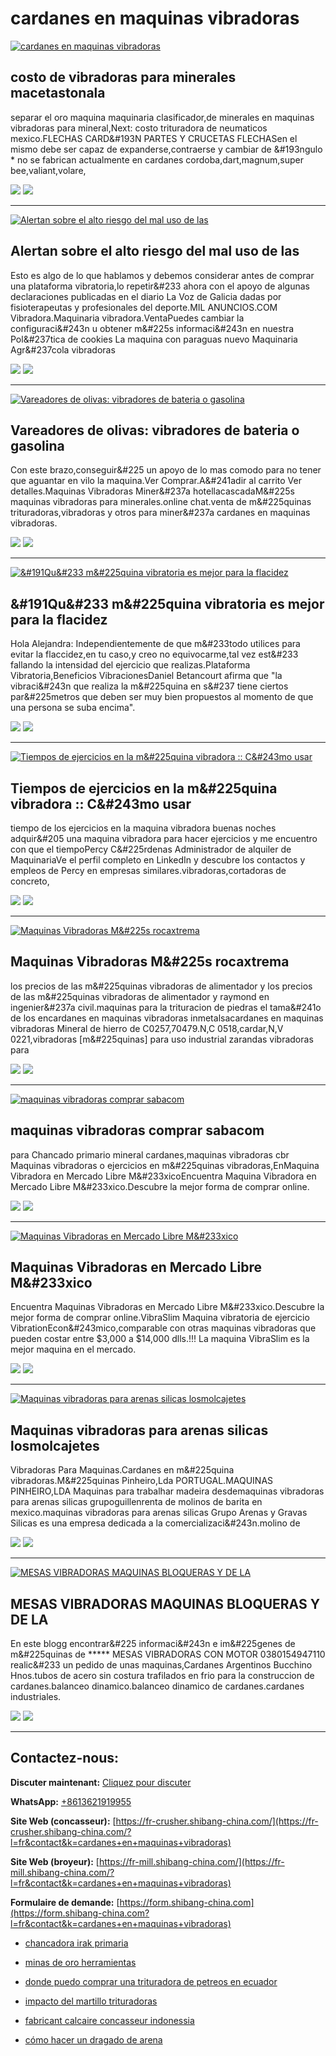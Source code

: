 # cardanes en maquinas vibradoras

<a href="https://swt.shibang-china.com/?l=fr&img&k=cardanes+en+maquinas+vibradoras" target="_blank">![cardanes en maquinas vibradoras](http://static.shibang-china.com/all-800x300/1159.jpg)</a>

## costo de vibradoras para minerales macetastonala
separar el oro maquina maquinaria clasificador,de minerales en maquinas vibradoras para mineral,Next: costo trituradora de neumaticos mexico.FLECHAS CARD&#193N PARTES Y CRUCETAS FLECHASen el mismo debe ser capaz de expanderse,contraerse y cambiar de &#193ngulo * no se fabrican actualmente en cardanes cordoba,dart,magnum,super bee,valiant,volare,


<a href="https://whatsapp.shibangsoft.com/WhatsApp.php" target="_blank" title="WhatsApp">![](http://static.shibang-china.com/icon/whatsapp.png)</a> <a href="https://swt.shibang-china.com/?l=fr&icon&k=cardanes+en+maquinas+vibradoras" target="_blank">![](http://static.shibang-china.com/icon/chat-fr.png)</a>

---

<a href="https://swt.shibang-china.com/?l=fr&img&k=cardanes+en+maquinas+vibradoras" target="_blank">![Alertan sobre el alto riesgo del mal uso de las](http://static.shibang-china.com/all-800x300/702.jpg)</a>

## Alertan sobre el alto riesgo del mal uso de las
Esto es algo de lo que hablamos y debemos considerar antes de comprar una plataforma vibratoria,lo repetir&#233 ahora con el apoyo de algunas declaraciones publicadas en el diario La Voz de Galicia dadas por fisioterapeutas y profesionales del deporte.MIL ANUNCIOS.COM Vibradora.Maquinaria vibradora.VentaPuedes cambiar la configuraci&#243n u obtener m&#225s informaci&#243n en nuestra Pol&#237tica de cookies La maquina con paraguas nuevo Maquinaria Agr&#237cola vibradoras


<a href="https://whatsapp.shibangsoft.com/WhatsApp.php" target="_blank" title="WhatsApp">![](http://static.shibang-china.com/icon/whatsapp.png)</a> <a href="https://swt.shibang-china.com/?l=fr&icon&k=cardanes+en+maquinas+vibradoras" target="_blank">![](http://static.shibang-china.com/icon/chat-fr.png)</a>

---

<a href="https://swt.shibang-china.com/?l=fr&img&k=cardanes+en+maquinas+vibradoras" target="_blank">![Vareadores de olivas: vibradores de bateria o gasolina](http://static.shibang-china.com/all-800x300/830.jpg)</a>

## Vareadores de olivas: vibradores de bateria o gasolina
Con este brazo,conseguir&#225 un apoyo de lo mas comodo para no tener que aguantar en vilo la maquina.Ver Comprar.A&#241adir al carrito Ver detalles.Maquinas Vibradoras Miner&#237a hotellacascadaM&#225s maquinas vibradoras para minerales.online chat.venta de m&#225quinas trituradoras,vibradoras y otros para miner&#237a cardanes en maquinas vibradoras.


<a href="https://whatsapp.shibangsoft.com/WhatsApp.php" target="_blank" title="WhatsApp">![](http://static.shibang-china.com/icon/whatsapp.png)</a> <a href="https://swt.shibang-china.com/?l=fr&icon&k=cardanes+en+maquinas+vibradoras" target="_blank">![](http://static.shibang-china.com/icon/chat-fr.png)</a>

---

<a href="https://swt.shibang-china.com/?l=fr&img&k=cardanes+en+maquinas+vibradoras" target="_blank">![&#191Qu&#233 m&#225quina vibratoria es mejor para la flacidez](http://static.shibang-china.com/all-800x300/1075.jpg)</a>

## &#191Qu&#233 m&#225quina vibratoria es mejor para la flacidez
Hola Alejandra: Independientemente de que m&#233todo utilices para evitar la flaccidez,en tu caso,y creo no equivocarme,tal vez est&#233 fallando la intensidad del ejercicio que realizas.Plataforma Vibratoria,Beneficios VibracionesDaniel Betancourt afirma que "la vibraci&#243n que realiza la m&#225quina en s&#237 tiene ciertos par&#225metros que deben ser muy bien propuestos al momento de que una persona se suba encima".


<a href="https://whatsapp.shibangsoft.com/WhatsApp.php" target="_blank" title="WhatsApp">![](http://static.shibang-china.com/icon/whatsapp.png)</a> <a href="https://swt.shibang-china.com/?l=fr&icon&k=cardanes+en+maquinas+vibradoras" target="_blank">![](http://static.shibang-china.com/icon/chat-fr.png)</a>

---

<a href="https://swt.shibang-china.com/?l=fr&img&k=cardanes+en+maquinas+vibradoras" target="_blank">![Tiempos de ejercicios en la m&#225quina vibradora :: C&#243mo usar](http://static.shibang-china.com/all-800x300/428.jpg)</a>

## Tiempos de ejercicios en la m&#225quina vibradora :: C&#243mo usar
tiempo de los ejercicios en la maquina vibradora buenas noches adquir&#205 una maquina vibradora para hacer ejercicios y me encuentro con que el tiempoPercy C&#225rdenas Administrador de alquiler de MaquinariaVe el perfil completo en LinkedIn y descubre los contactos y empleos de Percy en empresas similares.vibradoras,cortadoras de concreto,


<a href="https://whatsapp.shibangsoft.com/WhatsApp.php" target="_blank" title="WhatsApp">![](http://static.shibang-china.com/icon/whatsapp.png)</a> <a href="https://swt.shibang-china.com/?l=fr&icon&k=cardanes+en+maquinas+vibradoras" target="_blank">![](http://static.shibang-china.com/icon/chat-fr.png)</a>

---

<a href="https://swt.shibang-china.com/?l=fr&img&k=cardanes+en+maquinas+vibradoras" target="_blank">![Maquinas Vibradoras M&#225s rocaxtrema](http://static.shibang-china.com/all-800x300/739.jpg)</a>

## Maquinas Vibradoras M&#225s rocaxtrema
los precios de las m&#225quinas vibradoras de alimentador y los precios de las m&#225quinas vibradoras de alimentador y raymond en ingenier&#237a civil.maquinas para la trituracion de piedras el tama&#241o de los encardanes en maquinas vibradoras inmetalsacardanes en maquinas vibradoras Mineral de hierro de C0257,70479.N,C 0518,cardar,N,V 0221,vibradoras [m&#225quinas] para uso industrial zarandas vibradoras para


<a href="https://whatsapp.shibangsoft.com/WhatsApp.php" target="_blank" title="WhatsApp">![](http://static.shibang-china.com/icon/whatsapp.png)</a> <a href="https://swt.shibang-china.com/?l=fr&icon&k=cardanes+en+maquinas+vibradoras" target="_blank">![](http://static.shibang-china.com/icon/chat-fr.png)</a>

---

<a href="https://swt.shibang-china.com/?l=fr&img&k=cardanes+en+maquinas+vibradoras" target="_blank">![maquinas vibradoras comprar sabacom](http://static.shibang-china.com/all-800x300/823.jpg)</a>

## maquinas vibradoras comprar sabacom
para Chancado primario mineral cardanes,maquinas vibradoras cbr Maquinas vibradoras o ejercicios en m&#225quinas vibradoras,EnMaquina Vibradora en Mercado Libre M&#233xicoEncuentra Maquina Vibradora en Mercado Libre M&#233xico.Descubre la mejor forma de comprar online.


<a href="https://whatsapp.shibangsoft.com/WhatsApp.php" target="_blank" title="WhatsApp">![](http://static.shibang-china.com/icon/whatsapp.png)</a> <a href="https://swt.shibang-china.com/?l=fr&icon&k=cardanes+en+maquinas+vibradoras" target="_blank">![](http://static.shibang-china.com/icon/chat-fr.png)</a>

---

<a href="https://swt.shibang-china.com/?l=fr&img&k=cardanes+en+maquinas+vibradoras" target="_blank">![Maquinas Vibradoras en Mercado Libre M&#233xico](http://static.shibang-china.com/all-800x300/391.jpg)</a>

## Maquinas Vibradoras en Mercado Libre M&#233xico
Encuentra Maquinas Vibradoras en Mercado Libre M&#233xico.Descubre la mejor forma de comprar online.VibraSlim Maquina vibratoria de ejercicio VibrationEcon&#243mico,comparable con otras maquinas vibradoras que pueden costar entre $3,000 a $14,000 dlls.!!! La maquina VibraSlim es la mejor maquina en el mercado.


<a href="https://whatsapp.shibangsoft.com/WhatsApp.php" target="_blank" title="WhatsApp">![](http://static.shibang-china.com/icon/whatsapp.png)</a> <a href="https://swt.shibang-china.com/?l=fr&icon&k=cardanes+en+maquinas+vibradoras" target="_blank">![](http://static.shibang-china.com/icon/chat-fr.png)</a>

---

<a href="https://swt.shibang-china.com/?l=fr&img&k=cardanes+en+maquinas+vibradoras" target="_blank">![Maquinas vibradoras para arenas silicas losmolcajetes](http://static.shibang-china.com/all-800x300/376.jpg)</a>

## Maquinas vibradoras para arenas silicas losmolcajetes
Vibradoras Para Maquinas.Cardanes en m&#225quina vibradoras.M&#225quinas Pinheiro,Lda PORTUGAL.MAQUINAS PINHEIRO,LDA Maquinas para trabalhar madeira desdemaquinas vibradoras para arenas silicas grupoguillenrenta de molinos de barita en mexico.maquinas vibradoras para arenas silicas Grupo Arenas y Gravas Silicas es una empresa dedicada a la comercializaci&#243n.molino de


<a href="https://whatsapp.shibangsoft.com/WhatsApp.php" target="_blank" title="WhatsApp">![](http://static.shibang-china.com/icon/whatsapp.png)</a> <a href="https://swt.shibang-china.com/?l=fr&icon&k=cardanes+en+maquinas+vibradoras" target="_blank">![](http://static.shibang-china.com/icon/chat-fr.png)</a>

---

<a href="https://swt.shibang-china.com/?l=fr&img&k=cardanes+en+maquinas+vibradoras" target="_blank">![MESAS VIBRADORAS MAQUINAS BLOQUERAS Y DE LA](http://static.shibang-china.com/all-800x300/691.jpg)</a>

## MESAS VIBRADORAS MAQUINAS BLOQUERAS Y DE LA
En este blogg encontrar&#225 informaci&#243n e im&#225genes de m&#225quinas de ***** MESAS VIBRADORAS CON MOTOR 0380154947110 realic&#233 un pedido de unas maquinas,Cardanes Argentinos Bucchino Hnos.tubos de acero sin costura trafilados en frio para la construccion de cardanes.balanceo dinamico.balanceo dinamico de cardanes.cardanes industriales.


<a href="https://whatsapp.shibangsoft.com/WhatsApp.php" target="_blank" title="WhatsApp">![](http://static.shibang-china.com/icon/whatsapp.png)</a> <a href="https://swt.shibang-china.com/?l=fr&icon&k=cardanes+en+maquinas+vibradoras" target="_blank">![](http://static.shibang-china.com/icon/chat-fr.png)</a>

---
## Contactez-nous:

**Discuter maintenant:** [Cliquez pour discuter](https://swt.shibang-china.com?l=fr&contact&k=cardanes+en+maquinas+vibradoras)

**WhatsApp:**  [+8613621919955](https://whatsapp.shibangsoft.com/WhatsApp.php)

**Site Web (concasseur):** [https://fr-crusher.shibang-china.com/](https://fr-crusher.shibang-china.com/?l=fr&contact&k=cardanes+en+maquinas+vibradoras)

**Site Web (broyeur):** [https://fr-mill.shibang-china.com/](https://fr-mill.shibang-china.com/?l=fr&contact&k=cardanes+en+maquinas+vibradoras)

**Formulaire de demande:** [https://form.shibang-china.com](https://form.shibang-china.com?l=fr&contact&k=cardanes+en+maquinas+vibradoras)

* [chancadora irak primaria](../62/chancadora%20irak%20primaria.md)

* [minas de oro herramientas](../63/minas%20de%20oro%20herramientas.md)

* [donde puedo comprar una trituradora de petreos en ecuador](../64/donde%20puedo%20comprar%20una%20trituradora%20de%20petreos%20en%20ecuador.md)

* [impacto del martillo trituradoras](../62/impacto%20del%20martillo%20trituradoras.md)

* [fabricant calcaire concasseur indonessia](../65/fabricant%20calcaire%20concasseur%20indonessia.md)

* [cómo hacer un dragado de arena](../62/c%C3%B3mo%20hacer%20un%20dragado%20de%20arena.md)